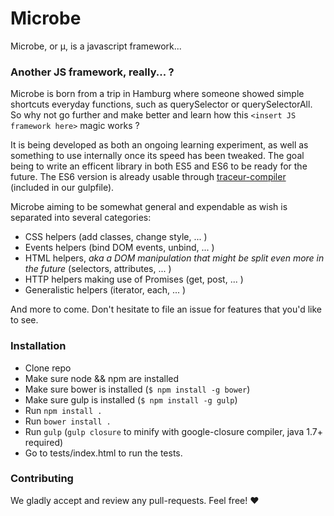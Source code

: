 # Microbe

Microbe, or µ, is a javascript framework...

### Another JS framework, really... ?

Microbe is born from a trip in Hamburg where someone showed simple shortcuts everyday functions, such as querySelector or querySelectorAll.
So why not go further and make better and learn how this `<insert JS framework here>` magic works ?

It is being developed as both an ongoing learning experiment, as well as something to use internally once its speed has been tweaked. The goal being to write an efficent library in both ES5 and ES6 to be ready for the future. The ES6 version is already usable through [traceur-compiler](https://github.com/google/traceur-compiler) (included in our gulpfile).

Microbe aiming to be somewhat general and expendable as wish is separated into several categories:
- CSS helpers (add classes, change style, ... )
- Events helpers (bind DOM events, unbind, ... )
- HTML helpers, *aka a DOM manipulation that might be split even more in the future* (selectors, attributes, ... )
- HTTP helpers making use of Promises (get, post, ... )
- Generalistic helpers (iterator, each, ... )

And more to come. Don't hesitate to file an issue for features that you'd like to see.


### Installation

- Clone repo
- Make sure node && npm are  installed
- Make sure bower is installed (``$ npm install -g bower``)
- Make sure gulp is installed (``$ npm install -g gulp``)
- Run ``npm install .``
- Run ``bower install .``
- Run ``gulp`` (``gulp closure`` to minify with google-closure compiler, java 1.7+ required)
- Go to tests/index.html to run the tests.

### Contributing

We gladly accept and review any pull-requests. Feel free! :heart:
